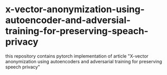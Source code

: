 # x-vector-anonymization-using-autoencoder-and-adversial-training-for-preserving-speach-privacy
this repository contains pytorch implementation of article "X-vector anonymization using autoencoders and adversarial training for preserving speech privacy" 
